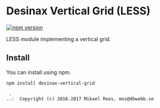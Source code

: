 Desinax Vertical Grid (LESS)
===============================

[![npm version](https://badge.fury.io/js/desinax-vertical-grid.svg)](https://badge.fury.io/js/desinax-vertical-grid)

LESS module implementing a vertical grid.



Install
-------------------------------

You can install using npm.

```text
npm install desinax-vertical-grid
```



```
 . 
..:  Copyright (c) 2016-2017 Mikael Roos, mos@dbwebb.se 
```
